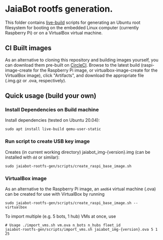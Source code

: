 # JaiaBot rootfs generation.

This folder contains [live-build](https://live-team.pages.debian.net/live-manual/html/live-manual/index.en.html) scripts for generating an Ubuntu root filesystem for booting on the embedded Linux computer (currently Raspberry Pi) or on a VirtualBox virtual machine.

## CI Built images

As an alternative to cloning this repository and building images yourself, you can download them pre-built on [CircleCI](https://app.circleci.com/pipelines/github/jaiarobotics/jaiabot?branch=1.y). Browse to the latest build (raspi-image-create for the Raspberry Pi image, or virtualbox-image-create for the VirtualBox image), click "Artifacts", and download the appropriate file (.img.gz or .ova, respectively).

## Quick usage (build your own)

### Install Dependencies on Build machine

Install dependencies (tested on Ubuntu 20.04):

```
sudo apt install live-build qemu-user-static
```

### Run script to create USB key image

Creates (in current working directory) jaiabot_img-{version}.img (can be installed with `dd` or similar):

```
sudo jaiabot-rootfs-gen/scripts/create_raspi_base_image.sh
```

### VirtualBox image

As an alternative to the Raspberry Pi image, an `amd64` virtual machine (.ova) can be created for use with VirtualBox by running

```
sudo jaiabot-rootfs-gen/scripts/create_raspi_base_image.sh --virtualbox
```

To import multiple (e.g. 5 bots, 1 hub) VMs at once, use

```
# Usage ./import_vms.sh vm.ova n_bots n_hubs fleet_id
jaiabot-rootfs-gen/scripts/import_vms.sh jaiabot_img-{version}.ova 5 1 25
```

